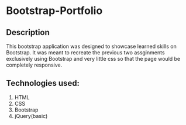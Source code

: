 # Bootstrap-Portfolio

## Description
This bootstrap application was designed to showcase learned skills on Bootstrap. It was meant to
recreate the previous two assginments exclusively using Bootstrap and very little css so that the page would be completely responsive.

## Technologies used:
1. HTML
2. CSS
3. Bootstrap
4. jQuery(basic)